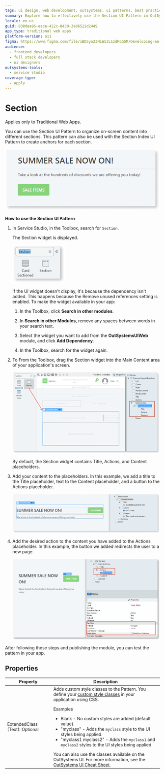 ```yaml
---
tags: ui design, web development, outsystems, ui patterns, best practices
summary: Explore how to effectively use the Section UI Pattern in OutSystems 11 (O11) to organize content in Traditional Web Apps.
locale: en-us
guid: 838dea96-eace-422c-8430-3a86522d2449
app_type: traditional web apps
platform-version: o11
figma: https://www.figma.com/file/iBD5yo23NiW53L1zdPqGGM/Developing-an-Application?type=design&node-id=4762%3A22956&mode=design&t=ANpsYvOCthr9AWot-1
audience:
  - frontend developers
  - full stack developers
  - ui designers
outsystems-tools:
  - service studio
coverage-type:
  - apply
---
```


# Section

<div class="info" markdown="1">

Applies only to Traditional Web Apps.

</div>

You can use the Section UI Pattern to organize on-screen content into different sections. This pattern can also be used with the Section Index UI Pattern to create anchors for each section.

![Preview image showing the Section UI Pattern in a Traditional Web App](images/section-5-ss.png "Section UI Pattern Preview")

**How to use the Section UI Pattern**

1. In Service Studio, in the Toolbox, search for `Section`.
  
    The Section widget is displayed.

    ![Screenshot of the Section widget in the Service Studio toolbox](images/section-1-ss.png "Section Widget in Service Studio")

    If the UI widget doesn't display, it's because the dependency isn't added. This happens because the Remove unused references setting is enabled. To make the widget available in your app:

    1. In the Toolbox, click **Search in other modules**.

    1. In **Search in other Modules**, remove any spaces between words in your search text.

    1. Select the widget you want to add from the **OutSystemsUIWeb** module, and click **Add Dependency**.

    1. In the Toolbox, search for the widget again.

1. To From the Toolbox, drag the Section widget into the Main Content area of your application's screen.

    ![Process of dragging the Section widget into the Main Content area of an application's screen](images/section-2-ss.png "Dragging Section Widget into Main Content")

    By default, the Section widget contains Title, Actions, and Content placeholders.

1. Add your content to the placeholders. In this example, we add a title to the Title placeholder, text to the Content placeholder, and a button to the Actions placeholder.

    ![Example of adding a title, text, and a button to the placeholders of the Section widget](images/section-3-ss.png "Adding Content to Section Widget Placeholders")

1. Add the desired action to the content you have added to the Actions placeholder. In this example, the button we added redirects the user to a new page.

    ![Demonstration of adding an action to a button in the Actions placeholder of the Section widget](images/section-6-ss.png "Configuring Action in Section Widget")

After following these steps and publishing the module, you can test the pattern in your app.

## Properties

| **Property** | **Description** |
|---|---|
| ExtendedClass (Text): Optional | Adds custom style classes to the Pattern. You define your [custom style classes](../../../look-feel/css.md) in your application using CSS. <p>Examples <ul><li>Blank - No custom styles are added (default value).</li><li>"myclass" - Adds the ``myclass`` style to the UI styles being applied.</li><li>"myclass1 myclass2" - Adds the ``myclass1`` and ``myclass2`` styles to the UI styles being applied.</li></ul></p>You can also use the classes available on the OutSystems UI. For more information, see the [OutSystems UI Cheat Sheet](https://outsystemsui.outsystems.com/OutSystemsUIWebsite/CheatSheet). |
